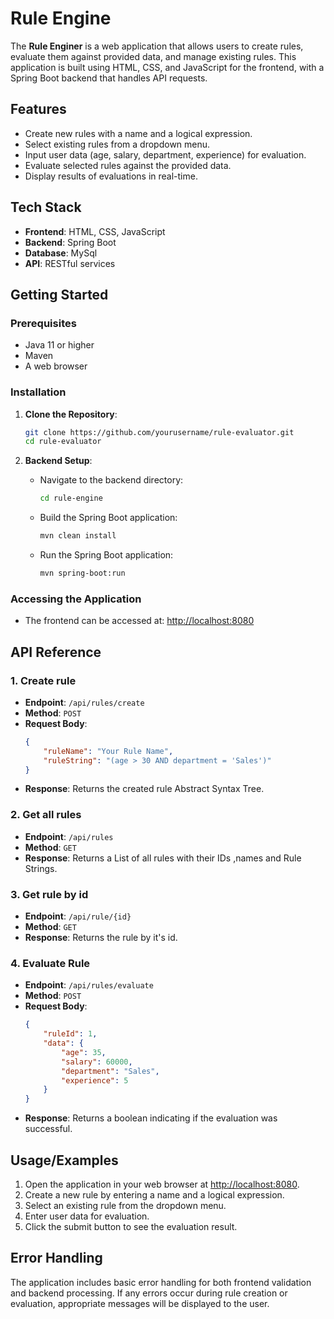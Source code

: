 
# Rule Engine

The **Rule Enginer** is a web application that allows users to create rules,
evaluate them against provided data,
and manage existing rules.
This application is built using HTML, CSS, and JavaScript for the frontend, with a Spring Boot backend that handles API requests.



## Features

- Create new rules with a name and a logical expression.
- Select existing rules from a dropdown menu.
- Input user data (age, salary, department, experience) for evaluation.
- Evaluate selected rules against the provided data.
- Display results of evaluations in real-time.


## Tech Stack

- **Frontend**: HTML, CSS, JavaScript
- **Backend**: Spring Boot
- **Database**: MySql
- **API**: RESTful services

## Getting Started

### Prerequisites

- Java 11 or higher
- Maven
- A web browser




### Installation

1. **Clone the Repository**:
   ```bash
   git clone https://github.com/yourusername/rule-evaluator.git
   cd rule-evaluator
   ```

2. **Backend Setup**:
    - Navigate to the backend directory:
      ```bash
      cd rule-engine
      ```
    - Build the Spring Boot application:
      ```bash
      mvn clean install
      ```
    - Run the Spring Boot application:
      ```bash
      mvn spring-boot:run
      ```

### Accessing the Application

- The frontend can be accessed at: [http://localhost:8080](http://localhost:8080)


## API Reference

### 1. Create rule

- **Endpoint**: `/api/rules/create`
- **Method**: `POST`
- **Request Body**:
  ```json
  {
      "ruleName": "Your Rule Name",
      "ruleString": "(age > 30 AND department = 'Sales')"
  }
  ```
- **Response**: Returns the created rule Abstract Syntax Tree.

### 2. Get all rules

- **Endpoint**: `/api/rules`
- **Method**: `GET`
- **Response**: Returns a List of all rules with their IDs ,names and Rule Strings.


### 3. Get rule by id

- **Endpoint**: `/api/rule/{id}`
- **Method**: `GET`
- **Response**: Returns the rule by it's id.


### 4. Evaluate Rule

- **Endpoint**: `/api/rules/evaluate`
- **Method**: `POST`
- **Request Body**:
  ```json
  {
      "ruleId": 1,
      "data": {
          "age": 35,
          "salary": 60000,
          "department": "Sales",
          "experience": 5
      }
  }
  ```
- **Response**: Returns a boolean indicating if the evaluation was successful.




## Usage/Examples

1. Open the application in your web browser at [http://localhost:8080](http://localhost:8080).
2. Create a new rule by entering a name and a logical expression.
3. Select an existing rule from the dropdown menu.
4. Enter user data for evaluation.
5. Click the submit button to see the evaluation result.


## Error Handling
The application includes basic error handling for both frontend validation and backend processing. If any errors occur during rule creation or evaluation, appropriate messages will be displayed to the user.

